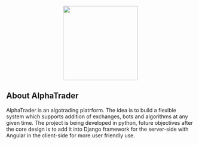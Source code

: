

<p align="center"><img height="200" src="https://upload.wikimedia.org/wikipedia/commons/f/f8/Python_logo_and_wordmark.svg"></p>

## About AlphaTrader

AlphaTrader is an algotrading platrform. The idea is to build a flexible system which supports addition of exchanges, bots and algorithms at any given time. The project is being developed in python, future objectives after the core design is to add it into Django framework for the server-side with Angular in the client-side for more user friendly use.
